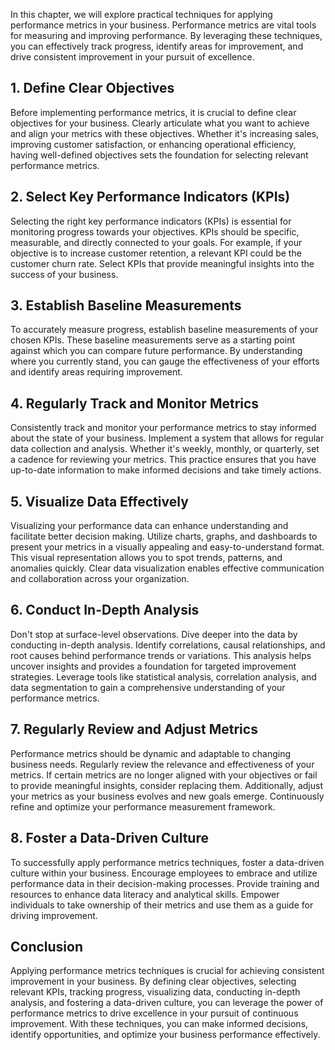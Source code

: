 
In this chapter, we will explore practical techniques for applying performance metrics in your business. Performance metrics are vital tools for measuring and improving performance. By leveraging these techniques, you can effectively track progress, identify areas for improvement, and drive consistent improvement in your pursuit of excellence.

## 1\. Define Clear Objectives

Before implementing performance metrics, it is crucial to define clear objectives for your business. Clearly articulate what you want to achieve and align your metrics with these objectives. Whether it's increasing sales, improving customer satisfaction, or enhancing operational efficiency, having well-defined objectives sets the foundation for selecting relevant performance metrics.

## 2\. Select Key Performance Indicators (KPIs)

Selecting the right key performance indicators (KPIs) is essential for monitoring progress towards your objectives. KPIs should be specific, measurable, and directly connected to your goals. For example, if your objective is to increase customer retention, a relevant KPI could be the customer churn rate. Select KPIs that provide meaningful insights into the success of your business.

## 3\. Establish Baseline Measurements

To accurately measure progress, establish baseline measurements of your chosen KPIs. These baseline measurements serve as a starting point against which you can compare future performance. By understanding where you currently stand, you can gauge the effectiveness of your efforts and identify areas requiring improvement.

## 4\. Regularly Track and Monitor Metrics

Consistently track and monitor your performance metrics to stay informed about the state of your business. Implement a system that allows for regular data collection and analysis. Whether it's weekly, monthly, or quarterly, set a cadence for reviewing your metrics. This practice ensures that you have up-to-date information to make informed decisions and take timely actions.

## 5\. Visualize Data Effectively

Visualizing your performance data can enhance understanding and facilitate better decision making. Utilize charts, graphs, and dashboards to present your metrics in a visually appealing and easy-to-understand format. This visual representation allows you to spot trends, patterns, and anomalies quickly. Clear data visualization enables effective communication and collaboration across your organization.

## 6\. Conduct In-Depth Analysis

Don't stop at surface-level observations. Dive deeper into the data by conducting in-depth analysis. Identify correlations, causal relationships, and root causes behind performance trends or variations. This analysis helps uncover insights and provides a foundation for targeted improvement strategies. Leverage tools like statistical analysis, correlation analysis, and data segmentation to gain a comprehensive understanding of your performance metrics.

## 7\. Regularly Review and Adjust Metrics

Performance metrics should be dynamic and adaptable to changing business needs. Regularly review the relevance and effectiveness of your metrics. If certain metrics are no longer aligned with your objectives or fail to provide meaningful insights, consider replacing them. Additionally, adjust your metrics as your business evolves and new goals emerge. Continuously refine and optimize your performance measurement framework.

## 8\. Foster a Data-Driven Culture

To successfully apply performance metrics techniques, foster a data-driven culture within your business. Encourage employees to embrace and utilize performance data in their decision-making processes. Provide training and resources to enhance data literacy and analytical skills. Empower individuals to take ownership of their metrics and use them as a guide for driving improvement.

## Conclusion

Applying performance metrics techniques is crucial for achieving consistent improvement in your business. By defining clear objectives, selecting relevant KPIs, tracking progress, visualizing data, conducting in-depth analysis, and fostering a data-driven culture, you can leverage the power of performance metrics to drive excellence in your pursuit of continuous improvement. With these techniques, you can make informed decisions, identify opportunities, and optimize your business performance effectively.
